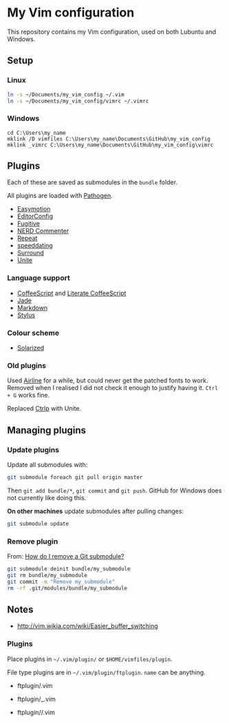 # My Vim configuration

This repository contains my Vim configuration, used on both Lubuntu and
Windows.


## Setup

### Linux

```bash
ln -s ~/Documents/my_vim_config ~/.vim
ln -s ~/Documents/my_vim_config/vimrc ~/.vimrc
```


### Windows

```
cd C:\Users\my_name
mklink /D vimfiles C:\Users\my_name\Documents\GitHub\my_vim_config
mklink _vimrc C:\Users\my_name\Documents\GitHub\my_vim_config\vimrc
```


## Plugins

Each of these are saved as submodules in the `bundle` folder.

All plugins are loaded with
[Pathogen](https://github.com/tpope/vim-pathogen).

- [Easymotion](https://github.com/Lokaltog/vim-easymotion)
- [EditorConfig](https://github.com/editorconfig/editorconfig-vim)
- [Fugitive](https://github.com/tpope/vim-fugitive)
- [NERD Commenter](https://github.com/scrooloose/nerdcommenter)
- [Repeat](https://github.com/tpope/vim-repeat)
- [speeddating](https://github.com/tpope/vim-speeddating)
- [Surround](https://github.com/tpope/vim-surround)
- [Unite](https://github.com/Shougo/unite.vim)


### Language support

- [CoffeeScript](https://github.com/kchmck/vim-coffee-script) and
  [Literate CoffeeScript](https://github.com/mintplant/vim-literate-coffeescript)
- [Jade](https://github.com/digitaltoad/vim-jade)
- [Markdown](https://github.com/tpope/vim-markdown)
- [Stylus](https://github.com/wavded/vim-stylus)


### Colour scheme

- [Solarized](https://github.com/altercation/solarized)


### Old plugins

Used [Airline](https://github.com/bling/vim-airline) for a while, but
could never get the patched fonts to work.
Removed when I realised I did not check it enough to justify having it.
`Ctrl + G` works fine.

Replaced [Ctrlp](https://github.com/kien/ctrlp.vim) with Unite.


## Managing plugins

### Update plugins

Update all submodules with:

```bash
git submodule foreach git pull origin master
```

Then `git add bundle/*`, `git commit` and `git push`.
GitHub for Windows does not currently like doing this.

**On other machines** update submodules after pulling changes:

```bash
git submodule update
```


### Remove plugin

From: [How do I remove a Git submodule?](http://stackoverflow.com/questions/1260748/how-do-i-remove-a-git-submodule)

```bash
git submodule deinit bundle/my_submodule
git rm bundle/my_submodule
git commit -m "Remove my_submodule"
rm -rf .git/modules/bundle/my_submodule
```


## Notes

- http://vim.wikia.com/wiki/Easier_buffer_switching


### Plugins

Place plugins in `~/.vim/plugin/` or `$HOME/vimfiles/plugin`.

File type plugins are in `~/.vim/plugin/ftplugin`.
`name` can be anything.

- ftplugin/<filetype>.vim

- ftplugin/<filetype>_<name>.vim

- ftplugin/<filetype>/<name>.vim
